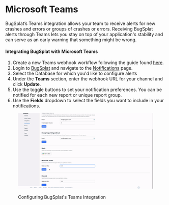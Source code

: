 # Microsoft Teams

BugSplat’s Teams integration allows your team to receive alerts for new crashes and errors or groups of crashes or errors. Receiving BugSplat alerts through Teams lets you stay on top of your application's stability and can serve as an early warning that something might be wrong.

#### Integrating BugSplat with Microsoft Teams <a href="#integrating-slack-with-bugsplat-docs" id="integrating-slack-with-bugsplat-docs"></a>

1. Create a new Teams webhook workflow following the guide found [here](https://support.microsoft.com/en-us/office/post-a-workflow-when-a-webhook-request-is-received-in-microsoft-teams-8ae491c7-0394-4861-ba59-055e33f75498).
2. Login to [BugSplat](https://app.bugsplat.com/cognito/login) and navigate to the [Notifications](https://app.bugsplat.com/v2/database/integrations#notifications) page.
3. Select the Database for which you'd like to configure alerts
4. Under the **Teams** section, enter the webhook URL for your channel and click **Update**.
5. Use the toggle buttons to set your notification preferences. You can be notified for each new report or unique report group.
6. Use the **Fields** dropdown to select the fields you want to include in your notifications.

<figure><img src="../../../../.gitbook/assets/teams.gif" alt=""><figcaption><p>Configuring BugSplat's Teams Integration</p></figcaption></figure>
